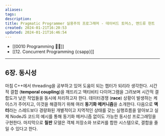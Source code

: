 ```yaml
---
aliases: 
tags: 
description:
title: Pragmatic Programmer 실용주의 프로그래머 - 데이비드 토머스, 앤드류 헌트
created: 2024-01-21T16:20:53
updated: 2024-01-21T16:46:54
---
```

- [[0010 Programming 👩‍💻]]
- [[12. Concurrent Programming {csapp}]]
---

## 6장. 동시성

마침 C++에서 threading을 공부하고 있어 도움이 되는 챕터가 되리라 생각한다. 시간적 결합 (**temporal coupling**)을 깨뜨리고 액티비티 다이어그램을 그려보며 시간적 결합도가 낮은 작업들을 동시에 처리하고자 한다. 데이터경쟁 (**race**) 상황이 발생하는 케이스가 주어지고, 이것을 해결하기 위해 여러 **동기화 메커니즘**을 소개한다. 다음으로 **액터**라는 스레드보다 경량화된 개별적이고 지역적인 상태를 갖는 실행흐름을 알아보고 실제 NodeJS 코드의 예시를 통해 동기화 메커니즘 없이도 가능한 동시성 프로그래밍을 구현한다. 마지막으로 **칠판** 모델은 객체 저장소와 브로커를 합한 시스템으로, 결합을 줄일 수 있다고 한다.
